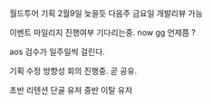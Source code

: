 월드투어 기획 2월9일 늦을듯 
다음주 금요일 개발리뷰 가능 

이벤트 마일리지 진행여부 기다리는중. 
now gg 언제쯤 ? 

aos 검수가 일주일씩 걸린다. 

기획 수정 방향성 회의 진행중. 
곧 공유. 

초반 리텐션 
단골 유저 
중반 이탈 유저 